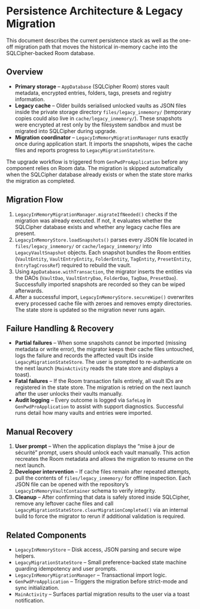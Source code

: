 # Persistence Architecture & Legacy Migration

This document describes the current persistence stack as well as the one-off migration
path that moves the historical in-memory cache into the SQLCipher-backed Room database.

## Overview

* **Primary storage** – `AppDatabase` (SQLCipher Room) stores vault metadata, encrypted
  entries, folders, tags, presets and registry information.
* **Legacy cache** – Older builds serialised unlocked vaults as JSON files inside the
  private storage directory `files/legacy_inmemory/` (temporary copies could also live in
  `cache/legacy_inmemory/`). These snapshots were encrypted at rest only by the filesystem
  sandbox and must be migrated into SQLCipher during upgrade.
* **Migration coordinator** – `LegacyInMemoryMigrationManager` runs exactly once during
  application start. It imports the snapshots, wipes the cache files and reports progress
  to `LegacyMigrationStateStore`.

The upgrade workflow is triggered from `GenPwdProApplication` before any component relies on
Room data. The migration is skipped automatically when the SQLCipher database already exists
or when the state store marks the migration as completed.

## Migration Flow

1. `LegacyInMemoryMigrationManager.migrateIfNeeded()` checks if the migration was already
   executed. If not, it evaluates whether the SQLCipher database exists and whether any
   legacy cache files are present.
2. `LegacyInMemoryStore.loadSnapshots()` parses every JSON file located in
   `files/legacy_inmemory/` or `cache/legacy_inmemory/` into `LegacyVaultSnapshot` objects.
   Each snapshot bundles the Room entities (`VaultEntity`, `VaultEntryEntity`, `FolderEntity`,
   `TagEntity`, `PresetEntity`, `EntryTagCrossRef`) required to rebuild the vault.
3. Using `AppDatabase.withTransaction`, the migrator inserts the entities via the DAOs
   (`VaultDao`, `VaultEntryDao`, `FolderDao`, `TagDao`, `PresetDao`). Successfully imported
   snapshots are recorded so they can be wiped afterwards.
4. After a successful import, `LegacyInMemoryStore.secureWipe()` overwrites every processed
   cache file with zeroes and removes empty directories. The state store is updated so the
   migration never runs again.

## Failure Handling & Recovery

* **Partial failures** – When some snapshots cannot be imported (missing metadata or write
  error), the migrator keeps their cache files untouched, logs the failure and records the
  affected vault IDs inside `LegacyMigrationStateStore`. The user is prompted to re-authenticate
  on the next launch (`MainActivity` reads the state store and displays a toast).
* **Fatal failures** – If the Room transaction fails entirely, all vault IDs are registered in
  the state store. The migration is retried on the next launch after the user unlocks their
  vaults manually.
* **Audit logging** – Every outcome is logged via `SafeLog` in `GenPwdProApplication` to assist
  with support diagnostics. Successful runs detail how many vaults and entries were imported.

## Manual Recovery

1. **User prompt** – When the application displays the “mise à jour de sécurité” prompt, users
   should unlock each vault manually. This action recreates the Room metadata and allows the
   migration to resume on the next launch.
2. **Developer intervention** – If cache files remain after repeated attempts, pull the contents
   of `files/legacy_inmemory/` for offline inspection. Each JSON file can be opened with the
   repository’s `LegacyInMemoryVaultContainer` schema to verify integrity.
3. **Cleanup** – After confirming that data is safely stored inside SQLCipher, remove any leftover
   cache files and call `LegacyMigrationStateStore.clearMigrationCompleted()` via an internal
   build to force the migrator to rerun if additional validation is required.

## Related Components

* `LegacyInMemoryStore` – Disk access, JSON parsing and secure wipe helpers.
* `LegacyMigrationStateStore` – Small preference-backed state machine guarding idempotency and
  user prompts.
* `LegacyInMemoryMigrationManager` – Transactional import logic.
* `GenPwdProApplication` – Triggers the migration before strict-mode and sync initialization.
* `MainActivity` – Surfaces partial migration results to the user via a toast notification.
